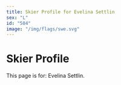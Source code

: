 ```yaml
---
title: Skier Profile for Evelina Settlin
sex: "L"
id: "504"
image: "/img/flags/swe.svg" 
---
```


# Skier Profile

This page is for: Evelina Settlin.
    